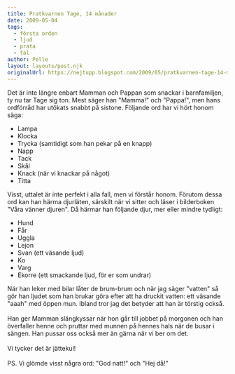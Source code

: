 ```yaml
---
title: Pratkvarnen Tage, 14 månader
date: 2009-05-04
tags: 
  - första orden
  - ljud
  - prata
  - tal	
author: Pelle
layout: layouts/post.njk
originalUrl: https://nejtupp.blogspot.com/2009/05/pratkvarnen-tage-14-manader.html
---
```


Det är inte längre enbart Mamman och Pappan som snackar i barnfamiljen, ty nu tar Tage sig ton. Mest säger han "Mamma!" och "Pappa!", men hans ordförråd har utökats snabbt på sistone. Följande ord har vi hört honom säga:<br><ul><li>Lampa</li><li>Klocka</li><li>Trycka (samtidigt som han pekar på en knapp)<br></li><li>Napp</li><li>Tack</li><li>Skål</li><li>Knack (när vi knackar på något)<br></li><li>Titta</li></ul>Visst, uttalet är inte perfekt i alla fall, men vi förstår honom. Förutom dessa ord kan han härma djurläten, särskilt när vi sitter och läser i bilderboken "Våra vänner djuren". Då härmar han följande djur, mer eller mindre tydligt:<br><ul><li>Hund</li><li>Får</li><li>Uggla</li><li>Lejon</li><li>Svan (ett väsande ljud)</li><li>Ko</li><li>Varg</li><li>Ekorre (ett smackande ljud, för er som undrar)</li></ul>När han leker med bilar låter de brum-brum och när jag säger "vatten" så gör han ljudet som han brukar göra efter att ha druckit vatten: ett väsande "aaah" med öppen mun. Ibland tror jag det betyder att han är törstig också.<br><br>Han ger Mamman slängkyssar när hon går till jobbet på morgonen och han överfaller henne och pruttar med munnen på hennes hals när de busar i sängen. Han pussar oss också mer än gärna när vi ber om det.<br><br>Vi tycker det är jättekul!<br><br>PS. Vi glömde visst några ord: "God natt!" och "Hej då!"
<!-- no comments on this post -->